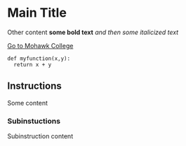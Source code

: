# Main Title

Other content **some bold text** _and then some italicized text_

[Go to Mohawk College](https://www.mohawkcollege.ca)

```
def myfunction(x,y):
  return x + y
```

## Instructions

Some content

### Subinstuctions

Subinstruction content
